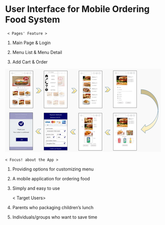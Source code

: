 # User Interface for Mobile Ordering Food System


     < Pages' Feature >

1) Main Page & Login

2) Menu List & Menu Detail

3) Add Cart & Order

<img src="https://github.com/JieunKwon/UI_MobileOrdering/blob/master/Flow1.JPG" width="700px">
 
    
    < Focus! about the App >

1) Providing options for customizing menu

2) A mobile application for ordering food

3) Simply and easy to use


   
    < Target Users>         

1) Parents who packaging children’s lunch

2) Individuals/groups who want to save time
